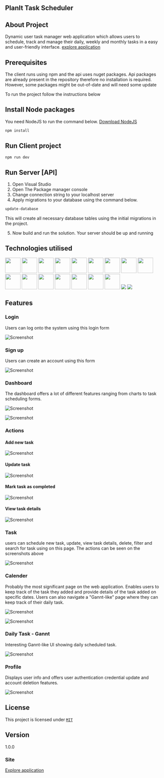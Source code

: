 ## PlanIt Task Scheduler

## About Project

Dynamic user task manager web application which allows users to schedule, track and manage their daily, weekly and monthly tasks in a easy and user-friendly interface.
[explore application](https://plan-it-task-scheduler.vercel.app/)

## Prerequisites

The client runs using npm and the api uses nuget packages. Api packages are already present in the
repository therefore no installation is required. However, some packages might be out-of-date and will need some update

To run the project follow the instructions below

## Install Node packages

You need NodeJS to run the command below. [Download NodeJS](https://nodejs.org/en/)

```bash
npm install 
```

## Run Client project

```bash
npm run dev
```

## Run Server [API]

1. Open Visual Studio
2. Open The Package manager console
3. Change connection string to your localhost server
4. Apply migrations to your database using the command below.

```bash
update-database 
```

This will create all necessary database tables using the initial migrations in the project.

5. Now build and run the solution. Your server should be up and running
            
## Technologies utilised

<div id="badges">
  <img src="https://user-images.githubusercontent.com/25181517/192158954-f88b5814-d510-4564-b285-dff7d6400dad.png" width="50px" height="50px"/>
  <img src="https://user-images.githubusercontent.com/25181517/183898674-75a4a1b1-f960-4ea9-abcb-637170a00a75.png" width="50px" height="50px"/>
  <img src="https://user-images.githubusercontent.com/25181517/117447155-6a868a00-af3d-11eb-9cfe-245df15c9f3f.png" width="50px" height="50px"/>
  <img src="https://user-images.githubusercontent.com/25181517/121401671-49102800-c959-11eb-9f6f-74d49a5e1774.png" width="50px" height="50px"/>
  <img src="https://user-images.githubusercontent.com/25181517/189716855-2c69ca7a-5149-4647-936d-780610911353.png" width="50px" height="50px"/>
  <img src="https://user-images.githubusercontent.com/25181517/183897015-94a058a6-b86e-4e42-a37f-bf92061753e5.png" width="50px" height="50px"/>
  <img src="https://www.dropbox.com/s/i83q23mj6li239j/download%20%281%29.png?raw=1" width="50px" height="50px"/>
  <img src="https://www.dropbox.com/s/wo7otvjrdobsqp6/download.png?raw=1" width="50px" height="50px"/>
  <img src="https://www.dropbox.com/s/zghpe3q6cvdswy7/microsoft-sql-server-logo-svgrepo-com.png?raw=1" width="50px" height="50px"/>
  <img src="https://encrypted-tbn0.gstatic.com/images?q=tbn:ANd9GcS7gmv65nxUV9rPmaJRuu4GL77Czoqvh9Qv0g&usqp=CAU" width="50px" height="50px"/>
  <img src="https://user-images.githubusercontent.com/25181517/192107858-fe19f043-c502-4009-8c47-476fc89718ad.png" width="50px" height="50px"/>
  <img src="https://user-images.githubusercontent.com/25181517/192108372-f71d70ac-7ae6-4c0d-8395-51d8870c2ef0.png" width="50px" height="50px"/>
  <img src="https://user-images.githubusercontent.com/25181517/192108374-8da61ba1-99ec-41d7-80b8-fb2f7c0a4948.png" width="50px" height="50px"/>
  <img src="https://user-images.githubusercontent.com/25181517/186711335-a3729606-5a78-4496-9a36-06efcc74f800.png" width="50px" height="50px"/>
  <img src="https://user-images.githubusercontent.com/25181517/121405384-444d7300-c95d-11eb-959f-913020d3bf90.png" width="50px" height="50px"/>
  <img src="https://user-images.githubusercontent.com/25181517/121405754-b4f48f80-c95d-11eb-8893-fc325bde617f.png" width="50px" height="50px"/>
  <img src="https://skillicons.dev/icons?i=heroku" />
  <img src="https://skillicons.dev/icons?i=vercel" />
</div>

## Features

### Login 

Users can log onto the system using this login form

![Screenshot](screenshots/login.png)

### Sign up

Users can create an account using this form

![Screenshot](screenshots/signup.png)

### Dashboard

The dashboard offers a lot of different features ranging from charts to task scheduling forms. 

![Screenshot](screenshots/dashboard_1.png)

![Screenshot](screenshots/dashboard_2.png)

### Actions

#### Add new task

![Screenshot](screenshots/new.png)

#### Update task

![Screenshot](screenshots/update.png)

#### Mark task as completed
![Screenshot](screenshots/mark.png)

#### View task details
![Screenshot](screenshots/task_detail.png)

### Task

users can schedule new task, update, view task details, delete, filter and search for task using on this page. 
The actions can be seen on the screenshots above

![Screenshot](screenshots/tasks.png)

### Calender

Probably the most significant page on the web application. Enables users to keep track of the 
task they added and provide details of the task added on specific dates. Users can also 
navigate a "Gannt-like" page where they can keep track of their daily task.

![Screenshot](screenshots/calender.png)

![Screenshot](screenshots/calender_detail.png)

### Daily Task - Gannt

Interesting Gannt-like UI showing daily scheduled task.

![Screenshot](screenshots/daily.png)

### Profile 

Displays user info and offers user authentication credential update and account deletion features.

![Screenshot](screenshots/profile.png)

## License 

This project is licensed under [`MIT`](LICENSE)

## Version 
1.0.0

### Site

[Explore application](https://plan-it-task-scheduler.vercel.app/)


